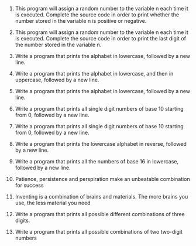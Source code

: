 1. This program will assign a random number to the variable n each time it is executed. Complete the source code in order to print whether the number stored in the variable n is positive or negative.

2. This program will assign a random number to the variable n each time it is executed. Complete the source code in order to print the last digit of the number stored in the variable n.

3. Write a program that prints the alphabet in lowercase, followed by a new line.

4. Write a program that prints the alphabet in lowercase, and then in uppercase, followed by a new line.

5. Write a program that prints the alphabet in lowercase, followed by a new line.

6. Write a program that prints all single digit numbers of base 10 starting from 0, followed by a new line.

7. Write a program that prints all single digit numbers of base 10 starting from 0, followed by a new line.

8. Write a program that prints the lowercase alphabet in reverse, followed by a new line.

9. Write a program that prints all the numbers of base 16 in lowercase, followed by a new line.

10. Patience, persistence and perspiration make an unbeatable combination for success


11. Inventing is a combination of brains and materials. The more brains you use, the less material you need

12. Write a program that prints all possible different combinations of three digits.

13. Write a program that prints all possible combinations of two two-digit numbers